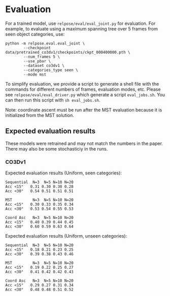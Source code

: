 # Evaluation

For a trained model, use `relpose/eval/eval_joint.py` for evaluation. For example,
to evaluate using a maximum spanning tree over 5 frames from seen object categories,
use:
```
python -m relpose.eval.eval_joint \
        --checkpoint data/pretrained_co3dv1/checkpoints/ckpt_000400000.pth \
        --num_frames 5 \
        --use_pbar \
        --dataset co3dv1 \
        --categories_type seen \
        --mode mst
```

To simplify evaluation, we provide a script to generate a shell file with the commands
for different numbers of frames, evaluation modes, etc. Please see
`relpose/eval/eval_driver.py` which generate a script `eval_jobs.sh`. You can then run
this script with `sh eval_jobs.sh`.

Note: coordinate ascent must be run after the MST evaluation because it is initialized
from the MST solution.

## Expected evaluation results

These models were retrained and may not match the numbers in the paper. There may also
be some stochasticiy in the runs.

### CO3Dv1

Expected evaluation results (Uniform, seen categories):
```
Sequential  N=3  N=5 N=10 N=20
Acc <15°   0.31 0.30 0.30 0.28
Acc <30°   0.54 0.51 0.51 0.51

MST         N=3  N=5 N=10 N=20
Acc <15°   0.30 0.33 0.35 0.34
Acc <30°   0.53 0.54 0.55 0.53

Coord Asc   N=3  N=5 N=10 N=20
Acc <15°   0.40 0.39 0.44 0.45
Acc <30°   0.60 0.59 0.63 0.64
```


Expected evaluation results (Uniform, unseen categories):
```
Sequential  N=3  N=5 N=10 N=20
Acc <15°   0.18 0.21 0.23 0.25
Acc <30°   0.39 0.38 0.43 0.46

MST         N=3  N=5 N=10 N=20
Acc <15°   0.19 0.22 0.25 0.27
Acc <30°   0.41 0.42 0.42 0.43

Coord Asc   N=3  N=5 N=10 N=20
Acc <15°   0.29 0.27 0.31 0.34
Acc <30°   0.48 0.48 0.51 0.52
```